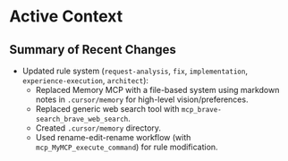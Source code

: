 # Active Context

## Summary of Recent Changes
- Updated rule system (`request-analysis`, `fix`, `implementation`, `experience-execution`, `architect`):
    - Replaced Memory MCP with a file-based system using markdown notes in `.cursor/memory` for high-level vision/preferences.
    - Replaced generic web search tool with `mcp_brave-search_brave_web_search`.
    - Created `.cursor/memory` directory.
    - Used rename-edit-rename workflow (with `mcp_MyMCP_execute_command`) for rule modification.
